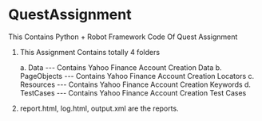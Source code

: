 # QuestAssignment
This Contains Python + Robot Framework Code Of Quest Assignment

1. This Assignment Contains totally 4 folders

    a.  Data  --- Contains Yahoo Finance Account Creation Data
    b.  PageObjects --- Contains Yahoo Finance Account Creation Locators
    c.  Resources --- Contains Yahoo Finance Account Creation Keywords
    d.  TestCases --- Contains Yahoo Finance Account Creation Test Cases

2. report.html, log.html, output.xml are the reports.


